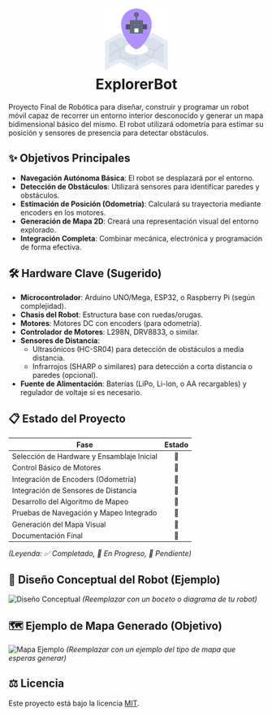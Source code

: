 <h1 align="center">
    <!-- <img src="./resources/img/robot.png" alt="ExplorerBot Logo" width="128" height="128"> -->
    <img src="https://raw.githubusercontent.com/Yrrrrrf/explorer-bot/main/resources/img/robot.png" alt="ExplorerBot Logo" width="128" height="128">
    <div align="center">ExplorerBot</div>
</h1>

Proyecto Final de Robótica para diseñar, construir y programar un robot móvil capaz de recorrer un entorno interior desconocido y generar un mapa bidimensional básico del mismo. El robot utilizará odometría para estimar su posición y sensores de presencia para detectar obstáculos.

## ✨ Objetivos Principales

- **Navegación Autónoma Básica**: El robot se desplazará por el entorno.
- **Detección de Obstáculos**: Utilizará sensores para identificar paredes y obstáculos.
- **Estimación de Posición (Odometría)**: Calculará su trayectoria mediante encoders en los motores.
- **Generación de Mapa 2D**: Creará una representación visual del entorno explorado.
- **Integración Completa**: Combinar mecánica, electrónica y programación de forma efectiva.

## 🛠️ Hardware Clave (Sugerido)

- **Microcontrolador**: Arduino UNO/Mega, ESP32, o Raspberry Pi (según complejidad).
- **Chasis del Robot**: Estructura base con ruedas/orugas.
- **Motores**: Motores DC con encoders (para odometría).
- **Controlador de Motores**: L298N, DRV8833, o similar.
- **Sensores de Distancia**:
    - Ultrasónicos (HC-SR04) para detección de obstáculos a media distancia.
    - Infrarrojos (SHARP o similares) para detección a corta distancia o paredes (opcional).
- **Fuente de Alimentación**: Baterías (LiPo, Li-Ion, o AA recargables) y regulador de voltaje si es necesario.

## 📋 Estado del Proyecto

| Fase                                      | Estado |
| ----------------------------------------- | :----: |
| Selección de Hardware y Ensamblaje Inicial|   📅   |
| Control Básico de Motores                 |   📅   |
| Integración de Encoders (Odometría)       |   📅   |
| Integración de Sensores de Distancia      |   📅   |
| Desarrollo del Algoritmo de Mapeo         |   📅   |
| Pruebas de Navegación y Mapeo Integrado   |   📅   |
| Generación del Mapa Visual                |   📅   |
| Documentación Final                       |   📅   |

*(Leyenda: ✅ Completado, 🔄 En Progreso, 📅 Pendiente)*

## 📐 Diseño Conceptual del Robot (Ejemplo)

![Diseño Conceptual](./resources/img/robot-design-placeholder.png)
*(Reemplazar con un boceto o diagrama de tu robot)*

## 🗺️ Ejemplo de Mapa Generado (Objetivo)

![Mapa Ejemplo](./resources/img/map-example-placeholder.png)
*(Reemplazar con un ejemplo del tipo de mapa que esperas generar)*

<!-- 
## 📚 Documentación del Proyecto

- **Informe Técnico Principal**: (Enlace a tu documento principal, puede ser `resources/docs/informe-tecnico.md` o el `.docx` si lo conviertes)
- **Marco Teórico**: `resources/docs/00-marco-teorico-robotica.md`
- **Especificaciones Técnicas del Robot**: `resources/docs/01-especificaciones-tecnicas-robot.md`
- **Diagramas (Esquemático, Conexiones)**: `resources/docs/diagramas.md` (o imágenes en `resources/img/`)
- **Algoritmo de Mapeo**: `resources/docs/algoritmo-mapeo.md`
-->

## ⚖️ Licencia

Este proyecto está bajo la licencia [MIT](./LICENSE).